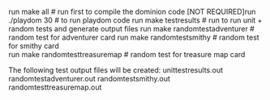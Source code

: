 run make all    # run first to compile the dominion code
[NOT REQUIRED]run ./playdom 30 # to run playdom code
run make testresults            # run to run unit + random tests and generate output files 
run make randomtestadventurer   # random test for adventurer card
run make randomtestsmithy       # random test for smithy card  
run make randomtesttreasuremap  # random test for treasure map card

The following test output files will be created:
unittestresults.out
randomtestadventurer.out
randomtestsmithy.out
randomtesttreasuremap.out
